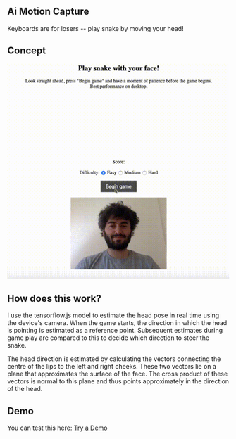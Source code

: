 ## Ai Motion Capture

Keyboards are for losers -- play snake by moving your head! 

## Concept

<img src="demo.gif" alt="demo" style="width: 640px;"/>

## How does this work?

I use the tensorflow.js model to estimate the head pose in real time using the device's camera. When the game starts, the direction in which the head is pointing is estimated as a reference point. Subsequent estimates during game play are compared to this to decide which direction to steer the snake.


The head direction is estimated by calculating the vectors connecting
the centre of the lips to the left and right cheeks. These two vectors lie
on a plane that approximates the surface of the face. The cross product of these
vectors is normal to this plane and thus points approximately in the direction
of the head.

## Demo 

You can test this here: <a href="https://sadman-shahriar.github.io/ai-motion-capture/">Try a Demo</a>
